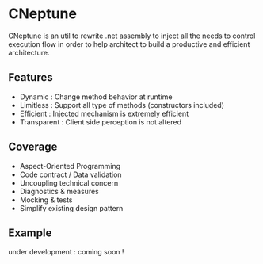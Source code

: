 # CNeptune

CNeptune is an util to rewrite .net assembly to inject all the needs to control execution flow in order to help architect to build a productive and efficient architecture.

## Features
- Dynamic : Change method behavior at runtime
- Limitless : Support all type of methods (constructors included)
- Efficient : Injected mechanism is extremely efficient
- Transparent : Client side perception is not altered

## Coverage
- Aspect-Oriented Programming
- Code contract / Data validation
- Uncoupling technical concern
- Diagnostics & measures
- Mocking & tests
- Simplify existing design pattern

## Example
under development : coming soon !
